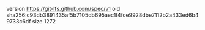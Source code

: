 version https://git-lfs.github.com/spec/v1
oid sha256:c93db3891435af5b7105db695aec1f4fce9928dbe7112b2a433ed6b49733c6df
size 1272
